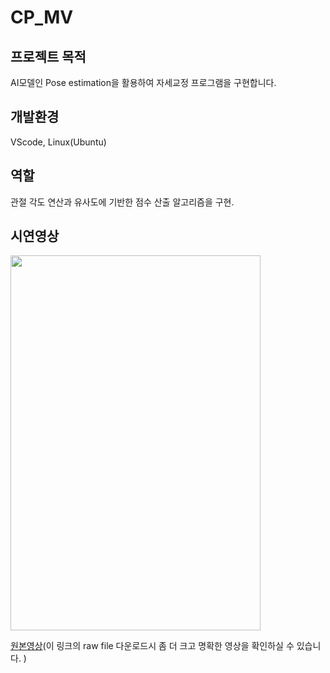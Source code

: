 # CP_MV
## 프로젝트 목적
AI모델인 Pose estimation을 활용하여 자세교정 프로그램을 구현합니다.<br/> 
## 개발환경
VScode, Linux(Ubuntu)
## 역할
관절 각도 연산과 유사도에 기반한 점수 산출 알고리즘을 구현.
## 시연영상
<img src="" width=400 height=600>

[원본영상]()(이 링크의 raw file 다운로드시 좀 더 크고 명확한 영상을 확인하실 수 있습니다. ) 
